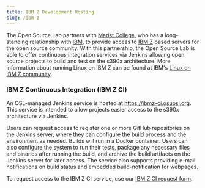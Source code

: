 ```yaml
---
title: IBM Z Development Hosting
slug: /ibm-z
---
```


The Open Source Lab partners with [Marist College](http://www.marist.edu/), who has a long-standing relationship with
[IBM](https://www.ibm.com/us-en/), to provide access to [IBM Z](https://en.wikipedia.org/wiki/IBM_Z) based servers for
the open source community. With this partnership, the Open Source Lab is able to offer continuous integration services
via Jenkins allowing open source projects to build and test on the s390x architecture. More information about running
Linux on IBM Z can be found at IBM's
[Linux on IBM Z community](https://www.ibm.com/developerworks/community/groups/community/lozopensource).

### IBM Z Continuous Integration (IBM Z CI)

An OSL-managed Jenkins service is hosted at <https://ibmz-ci.osuosl.org>. This service is intended to allow projects
easier access to the s390x architecture via Jenkins.

Users can request access to register one or more GitHub repositories on the Jenkins server, where they can configure the
build process and the environment as needed. Builds will run in a Docker container. Users can also configure the system
to run their tests, package any necessary files and binaries after running the build, and archive the build artifacts on
the Jenkins server for later access. The service also supports providing e-mail notifications on build status and
embedded build-notification for webpages.

To request access to the IBM Z CI service, use our [IBM Z CI request form](/services/ibm-z/request_ci).
